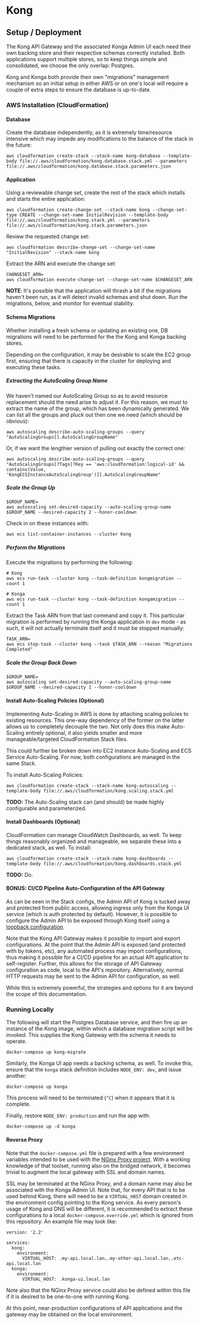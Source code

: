 # Kong

## Setup / Deployment

The Kong API Gateway and the associated Konga Admin UI each need their own backing store and their respective schemas correctly installed. Both applications support multiple stores, so to keep things simple and consolidated, we choose the only overlap: Postgres.

Kong and Konga both provide their own "migrations" management mechanism so an initial setup in either AWS or on one's local will require a couple of extra steps to ensure the database is up-to-date.

### AWS Installation (CloudFormation)

#### Database

Create the database independently, as it is extremely time/resource intensive which may
impede any modifications to the balance of the stack in the future:

```
aws cloudformation create-stack --stack-name kong-database --template-body file://.aws/cloudformation/kong.database.stack.yml --parameters file://.aws/cloudformation/kong.database.stack.parameters.json
```

#### Application

Using a reviewable change set, create the rest of the stack which installs and starts the entire application:

```
aws cloudformation create-change-set --stack-name kong --change-set-type CREATE --change-set-name InitialRevision --template-body file://.aws/cloudformation/kong.stack.yml --parameters file://.aws/cloudformation/kong.stack.parameters.json
```

Review the requested change set:

```
aws cloudformation describe-change-set --change-set-name "InitialRevision" --stack-name kong
```

Extract the ARN and execute the change set:

```
CHANGESET_ARN=
aws cloudformation execute-change-set --change-set-name $CHANGESET_ARN
```

**NOTE**: It's possible that the application will thrash a bit if the migrations haven't been run, as it will detect invalid schemas and shut down. Run the migrations, below, and monitor for eventual stability.

#### Schema Migrations

Whether installing a fresh schema or updating an existing one, DB migrations will need to be performed for the the Kong and Konga backing stores.

Depending on the configuration, it may be desirable to scale the EC2 group first, ensuring that there is capacity in the cluster for deploying and executing these tasks.

##### Extracting the AutoScaling Group Name

We haven't named our AutoScaling Group so as to avoid resource replacement should the need arise to adjust it.  For this reason, we must to extract the name of the group, which has been dynamically generated.  We can list all the groups and pluck out then one we need (which should be obvious):

```
aws autoscaling describe-auto-scaling-groups --query "AutoScalingGroups[].AutoScalingGroupName"
```

Or, if we want the lengthier version of pulling out exactly the correct one:

```
aws autoscaling describe-auto-scaling-groups --query "AutoScalingGroups[?Tags[?Key == 'aws:cloudformation:logical-id' && contains(Value, 'KongECSInstanceAutoScalingGroup')]].AutoScalingGroupName"
```

##### Scale the Group Up

```
$GROUP_NAME=
aws autoscaling set-desired-capacity --auto-scaling-group-name $GROUP_NAME --desired-capacity 2 --honor-cooldown
```

Check in on these instances with:

```
aws ecs list-container-instances --cluster Kong
```

##### Perform the Migrations

Execute the migrations by performing the following:

```
# Kong
aws ecs run-task --cluster kong --task-definition kongmigration --count 1

# Konga
aws ecs run-task --cluster kong --task-definition kongamigration --count 1
```

Extract the Task ARN from that last command and copy it.  This particular migration is performed by running the Konga application in `dev` mode - as such, it will not actually terminate itself and it must be stopped manually:

```
TASK_ARN=
aws ecs stop-task --cluster kong --task $TASK_ARN --reason "Migrations Completed"
```

##### Scale the Group Back Down

```
$GROUP_NAME=
aws autoscaling set-desired-capacity --auto-scaling-group-name $GROUP_NAME --desired-capacity 1 --honor-cooldown
```

#### Install Auto-Scaling Policies (Optional)

Implementing Auto-Scaling in AWS is done by attaching scaling policies to existing resources.  This one-way dependency of the former on the latter allows us to completely decouple the two. Not only does this make Auto-Scaling entirely optional, it also yields smaller and more manageable/targeted CloudFormation Stack files.

This could further be broken down into EC2 Instance Auto-Scaling and ECS Service Auto-Scaling. For now, both configurations are managed in the same Stack.

To install Auto-Scaling Policies:

```
aws cloudformation create-stack --stack-name kong-autoscaling --template-body file://.aws/cloudformation/kong.scaling.stack.yml
```

**TODO:** The Auto-Scaling stack can (and should) be made highly configurable and parameterized.

#### Install Dashboards (Optional)

CloudFormation can manage CloudWatch Dashboards, as well. To keep things reasonably organized and manageable, we separate these into a dedicated stack, as well.  To install:

```
aws cloudformation create-stack --stack-name kong-dashboards --template-body file://.aws/cloudformation/kong.dashboards.stack.yml
```

**TODO:** Do.

#### BONUS: CI/CD Pipeline Auto-Configuration of the API Gateway

As can be seen in the Stack configs, the Admin API of Kong is tucked away and protected from public access, allowing ingress only from the Konga UI service (which is auth protected by default). However, it is possible to configure the Admin API to be exposed through Kong itself using a [loopback configuration](https://docs.gelato.io/guides/advanced-kong-integration).

Note that the Kong API Gateway makes it possible to import and export configurations.  At the point that the Admin API is exposed (and protected with by tokens, etc), any automated process may import configurations, thus making it possible for a CI/CD pipeline for an actual API application to self-register.  Further, this allows for the storage of API Gateway configuration as code, local to the API's repository.  Alternatively, normal HTTP requests may be sent to the Admin API for configuration, as well.

While this is extremely powerful, the strategies and options for it are beyond the scope of this documentation.

### Running Locally

The following will start the Postgres Database service, and then fire up an instance of the Kong
image, within which a database migration script will be invoked. This supplies the Kong Gateway
with the schema it needs to operate.

```
docker-compose up kong-migrate
```

Similarly, the Konga UI app needs a backing schema, as well.  To invoke this, ensure that the `konga` stack definition includes `NODE_ENV: dev`, and issue another:

```
docker-compose up konga
```

This process will need to be terminated (`^C`) when it appears that it is complete.

Finally, restore `NODE_ENV: production` and run the app with:

```
docker-compose up -d konga
```

#### Reverse Proxy

Note that the `docker-compose.yml` file is prepared with a few environment variables intended to be used with the [NGinx Proxy project](https://github.com/jwilder/nginx-proxy). With a working knowledge of that toolset, running also on the bridged network, it becomes trivial to augment the local gateway with SSL and domain names.  

SSL may be terminated at the NGinx Proxy, and a domain name may also be associated with the Konga Admin UI. Note that, for every API that is to be used behind Kong, there will need to be a `VIRTUAL_HOST` domain created in the environment config pointing to the Kong service. As every person's usage of Kong and DNS will be different, it is recommended to extract these configurations to a local `docker-compose.override.yml` which is ignored from this repository. An example file may look like:

```
version: '2.2'

services:
  kong:
    environment:
      VIRTUAL_HOST: .my-api.local.lan,.my-other-api.local.lan,.etc-api.local.lan
  konga:
    environment:
      VIRTUAL_HOST: .konga-ui.local.lan
```
Note also that the NGinx Proxy service could also be defined within this file if it is desired to be one-to-one with running Kong.

At this point, near-production configurations of API applications and the gateway may be obtained on the local environment.

